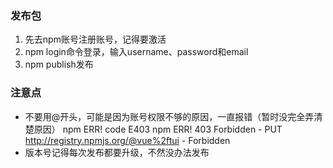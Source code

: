 ### 发布包
1. 先去npm账号注册账号，记得要激活
2. npm login命令登录，输入username、password和email
3. npm publish发布

### 注意点
- 不要用@开头，可能是因为账号权限不够的原因，一直报错（暂时没完全弄清楚原因）
	npm ERR! code E403
	npm ERR! 403 Forbidden - PUT http://registry.npmjs.org/@vue%2ftui - Forbidden
- 版本号记得每次发布都要升级，不然没办法发布
